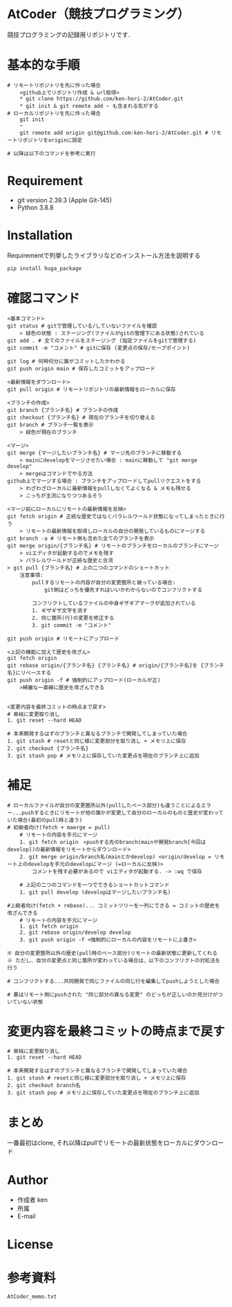 # AtCoder（競技プログラミング）
競技プログラミングの記録用リポジトリです.

# 基本的な手順
    # リモートリポジトリを先に作った場合
        <github上でリポジトリ作成 & url取得>
        * git clone https://github.com/ken-hori-2/AtCoder.git
        * git init & git remote add ~ も含まれる気がする
    # ローカルリポジトリを先に作った場合
        git init
        ~
        git remote add origin git@github.com:ken-hori-2/AtCoder.git # リモートリポジトリをoriginに設定
    
    # 以降は以下のコマンドを参考に実行

<!-- # Features

"hoge"のセールスポイントや差別化などを説明する -->

# Requirement

* git version 2.39.3 (Apple Git-145)
* Python 3.8.8

# Installation

Requirementで列挙したライブラリなどのインストール方法を説明する

```bash
pip install huga_package
```

<!-- # Usage

```bash
git clone https://github.com/ken-hori-2/AtCoder.git
cd AtCoder
``` -->

<!-- # Note -->

# 確認コマンド
    <基本コマンド>
    git status # gitで管理している/していないファイルを確認
        > 緑色の状態 : ステージング(ファイルがgitの管理下にある状態)されている
    git add . # 全てのファイルをステージング (指定ファイルをgitで管理する)
    git commit -m "コメント" # gitに保存 (変更点の保存/セーブポイント)
    
    git log # 何時何分に誰がコミットしたかわかる
    git push origin main # 保存したコミットをアップロード
    
    <最新情報をダウンロード>
    git pull origin # リモートリポジトリの最新情報をローカルに保存

    <ブランチの作成>
    git branch {ブランチ名} # ブランチの作成
    git checkout {ブランチ名} # 現在のブランチを切り替える
    git branch # ブランチ一覧を表示
        > 緑色が現在のブランチ
    
    <マージ>
    git merge {マージしたいブランチ名} # マージ先のブランチに移動する
        > mainにdevelopをマージさせたい場合 : mainに移動して "git merge develop"
        > mergeはコマンドでやる方法
    github上でマージする場合 : ブランチをアップロードしてpullリクエストをする
        > わざわざローカルに最新情報をpullしなくてよくなる & メモも残せる
        > こっちが主流になりつつあるそう
    
    <マージ前にローカルにリモートの最新情報を反映>
    git fetch origin # 正統な歴史ではなくパラレルワールド状態になってしまったときに行う
        > リモートの最新情報を取得しローカルの自分の開発しているものにマージする
    git branch -a # リモート側も含めた全てのブランチを表示
    git merge origin/{ブランチ名} # リモートのブランチをローカルのブランチにマージ
        > viエディタが起動するのでメモを残す
        > パラレルワールドが正統な歴史と合流
    > git pull {ブランチ名} # 上の二つのコマンドのショートカット
        注意事項:
            pullするリモートの内容が自分の変更箇所と被っている場合:
                git側はどっちを優先すればいいかわからないのでコンフリクトする
            
            コンフリクトしているファイルの中身ギザギアマークが追加されている
            1. ギザギザ文字を消す
            2. 同じ箇所(行)の変更を修正する
            3. git commit -m "コメント"

    git push origin # リモートにアップロード

    <上記の機能に加えて歴史を改ざん>
    git fetch origin
    git rebase origin/{ブランチ名} {ブランチ名} # origin/{ブランチ名}を {ブランチ名}にリベースする
    git push origin -f # 強制的にアップロード(ローカルが正)
        >綺麗な一直線に歴史を改ざんできる
    
    
    <変更内容を最終コミットの時点まで戻す>
    # 単純に変更取り消し
    1. git reset --hard HEAD

    # 本来開発するはずのブランチと異なるブランチで開発してしまっていた場合
    1. git stash # resetと同じ様に変更部分を取り消し + メモリ上に保存 
    2. git checkout {ブランチ名}
    3. git stash pop # メモリ上に保存していた変更点を現在のブランチ上に追加
    
# 補足
    # ローカルファイルが自分の変更箇所以外(pullしたベース部分)も違うことによるエラー...pushするときにリモートが他の誰かが変更して自分のローカルのものと歴史が変わっていた場合(最初のpull時と違う)
    # 初級者向け(fetch + maerge = pull)
        # リモートの内容を手元にマージ
        1. git fetch origin　<pushする先のbranch(mainや開発branch[今回はdevelop])の最新情報をリモートからダウンロード>
        2. git merge origin/branch名(mainとかdevelop) <origin/develop = リモート上のdevelopを手元のdevelopにマージ (=ローカルに反映)>
            コメントを残す必要があるので viエディタが起動する. -> :wq で保存
    
        # 上記の二つのコマンドを一つでできるショートカットコマンド
        1. git pull develop (developはマージしたいブランチ名)
    
    #上級者向け(fetch + rebase)... コミットツリーを一列にできる = コミットの歴史を改ざんできる
        # リモートの内容を手元にマージ
        1. git fetch origin
        2. git rebase origin/develop develop
        3. git push origin -f <強制的にローカルの内容をリモートに上書き>
    
    ※ 自分の変更箇所以外の歴史(pull時のベース部分)リモートの最新状態に更新してくれる
    ※ ただし、自分の変更点と同じ箇所が変わっている場合は、以下のコンフリクトの対処法を行う

    # コンフリクトする...共同開発で同じファイルの同じ行を編集してpushしようとした場合

    # 要はリモート側にpushされた "同じ部分の異なる変更" のどっちが正しいのか見分けがついていない状態


# 変更内容を最終コミットの時点まで戻す

    # 単純に変更取り消し
    1. git reset --hard HEAD

    # 本来開発するはずのブランチと異なるブランチで開発してしまっていた場合
    1. git stash # resetと同じ様に変更部分を取り消し + メモリ上に保存 
    2. git checkout branch名
    3. git stash pop # メモリ上に保存していた変更点を現在のブランチ上に追加


# まとめ
一番最初はclone, それ以降はpullでリモートの最新状態をローカルにダウンロード

# Author

* 作成者 ken
* 所属
* E-mail

# License

<!-- "hoge" is under [MIT license](https://en.wikipedia.org/wiki/MIT_License).

"hoge" is Confidential. -->

# 参考資料
```bash
AtCoder_memo.txt
```
